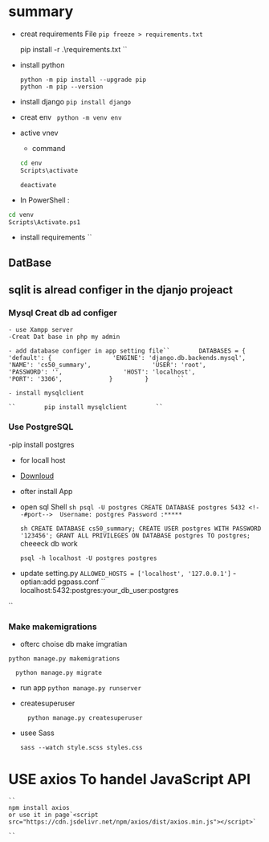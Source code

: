 # summary

- creat requirements File
  `pip freeze > requirements.txt`

  pip install -r .\requirements.txt
  ``
- install python

  ```
  python -m pip install --upgrade pip
  python -m pip --version
  ```
- install django
  `pip install django`
- creat env
  ` python -m venv env`
- active vnev

  - command

  ```sh
  cd env
  Scripts\activate
  ```

  `deactivate`

* In PowerShell :

```sh
cd venv
Scripts\Activate.ps1
```

- install requirements
  ``

<!-- *TO  Create projeact

```python
python -m django startproject summayies_app
``` -->

<!--
TO Create App

``python manage.py startapp summary`` -->

## DatBase

## sqlit is alread configer in the djanjo projeact

### Mysql Creat db ad configer

    - use Xampp server
    -Creat Dat base in php my admin

    - add database configer in app setting file``        DATABASES = {             'default': {                 'ENGINE': 'django.db.backends.mysql',                 'NAME': 'cs50_summary',                 'USER': 'root',                 'PASSWORD': '',                 'HOST': 'localhost',                 'PORT': '3306',             }         }        ``

    - install mysqlclient

    ``        pip install mysqlclient        ``

### Use  PostgreSQL
-pip install postgres
* for locall host
- [Downloud](https://www.postgresql.org/download/)
- ofter install App
- open sql Shell
    ``sh
      psql -U postgres
      CREATE DATABASE postgres
      5432 <!--#port--> 
      Username: postgres
      Password :*****
    ``

    ``sh
    CREATE DATABASE cs50_summary;
    CREATE USER postgres WITH PASSWORD '123456';
    GRANT ALL PRIVILEGES ON DATABASE postgres TO postgres;
    ``
  cheeeck db work

  ``psql -h localhost -U postgres postgres``
 - update setting.py
  ``
  ALLOWED_HOSTS = ['localhost', '127.0.0.1']
  ``
  -optian:add pgpass.conf
  ``
  localhost:5432:postgres:your_db_user:postgres

  ``



### Make makemigrations
- ofterc choise db make imgratian

```
python manage.py makemigrations
```

```
  python manage.py migrate
```

- run app
  `python manage.py runserver`
- createsuperuser

  `  python manage.py createsuperuser`
- usee Sass

  ```
  sass --watch style.scss styles.css
  ```

# USE axios To handel JavaScript API

    ``
    npm install axios
    or use it in page`<script src="https://cdn.jsdelivr.net/npm/axios/dist/axios.min.js"></script>`

    ``
